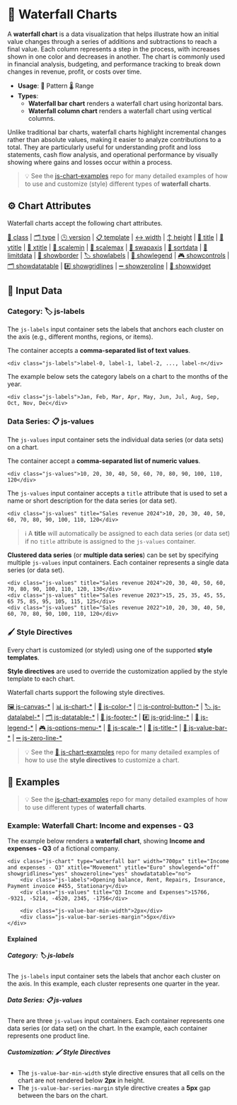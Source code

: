 # 🌊 Waterfall Charts

A **waterfall chart** is a data visualization that helps illustrate how an initial value changes through a series of additions and subtractions to reach a final value. Each column represents a step in the process, with increases shown in one color and decreases in another. The chart is commonly used in financial analysis, budgeting, and performance tracking to break down changes in revenue, profit, or costs over time.

 - **Usage**: 🧵 Pattern 🌡️ Range
 - **Types**:
   - **Waterfall bar chart** renders a waterfall chart using horizontal bars.
   - **Waterfall column chart** renders a waterfall chart using vertical columns.

Unlike traditional bar charts, waterfall charts highlight incremental changes rather than absolute values, making it easier to analyze contributions to a total. They are particularly useful for understanding profit and loss statements, cash flow analysis, and operational performance by visually showing where gains and losses occur within a process.

> 💡 See the [js-chart-examples](https://github.com/wrathtafarian/js-chart-examples/charts/waterfall%20charts.md) repo for many detailed examples of how to use and customize (style) different types of **waterfall charts**.

## ⚙️ Chart Attributes

Waterfall charts accept the following chart attributes.

[🧱 class](../Chart%20Attributes.md#-class)
 | [🗂️ type](../Chart%20Attributes.md#-type)
 | [🕒 version](../Chart%20Attributes.md#-version)
 | [📋 template](../Chart%20Attributes.md#-template)
 | [↔️ width](../Chart%20Attributes.md#-width)
 | [↕️ height](../Chart%20Attributes.md#-height)
 | [📄 title](../Chart%20Attributes.md#-title)
 | [📄 ytitle](../Chart%20Attributes.md#-ytitle)
 | [📄 xtitle](../Chart%20Attributes.md#-xtitle)
 | [📏 scalemin](../Chart%20Attributes.md#-scalemin)
 | [📏 scalemax](../Chart%20Attributes.md#-scalemax)
 | [🔄 swapaxis](../Chart%20Attributes.md#-swapaxis)
 | [🔽 sortdata](../Chart%20Attributes.md#-sortdata)
 | [🚫 limitdata](../Chart%20Attributes.md#-limitdata)
 | [🔲 showborder](../Chart%20Attributes.md#-showborder)
 | [🏷️ showlabels](../Chart%20Attributes.md#-showlabels)
 | [📘 showlegend](../Chart%20Attributes.md#-showlegend)
 | [🎮 showcontrols](../Chart%20Attributes.md#-showcontrols)
 | [🗂️ showdatatable](../Chart%20Attributes.md#-showdatatable)
 | [#️⃣ showgridlines](../Chart%20Attributes.md#-showgridlines)
 | [➖ showzeroline](../Chart%20Attributes.md#-showzeroline)
 | [📲 showwidget](../Chart%20Attributes.md#-showwidget)

## 🧱 Input Data

### Category: 🏷️ js-labels

The `js-labels` input container sets the labels that anchors each cluster on the axis (e.g., different months, regions, or items).

The container accepts a **comma-separated list of text values**.

```
<div class="js-labels">label-0, label-1, label-2, ..., label-n</div>
```

The example below sets the category labels on a chart to the months of the year.

```
<div class="js-labels">Jan, Feb, Mar, Apr, May, Jun, Jul, Aug, Sep, Oct, Nov, Dec</div>
```

### Data Series: 📋 js-values

The `js-values` input container sets the individual data series (or data sets) on a chart.

The container accept a **comma-separated list of numeric values**.

```
<div class="js-values">10, 20, 30, 40, 50, 60, 70, 80, 90, 100, 110, 120</div>
```

The `js-values` input container accepts a `title` attribute that is used to set a name or short description for the data series (or data set).

```
<div class="js-values" title="Sales revenue 2024">10, 20, 30, 40, 50, 60, 70, 80, 90, 100, 110, 120</div>
```

> ℹ️ A **title** will automatically be assigned to each data series (or data set) if no `title` attribute is assigned to the `js-values` container.

**Clustered data series** (or **multiple data series**) can be set by specifying multiple `js-values` input containers. Each container represents a single data series (or data set).

```
<div class="js-values" title="Sales revenue 2024">20, 30, 40, 50, 60, 70, 80, 90, 100, 110, 120, 130</div>
<div class="js-values" title="Sales revenue 2023">15, 25, 35, 45, 55, 65 75, 85, 95, 105, 115, 125</div>
<div class="js-values" title="Sales revenue 2022">10, 20, 30, 40, 50, 60, 70, 80, 90, 100, 110, 120</div>
```

### 🖌️ Style Directives

Every chart is customized (or styled) using one of the supported **style templates**.

**Style directives** are used to override the customization applied by the style template to each chart.

Waterfall charts support the following style directives.

[🖼️ js-canvas-*](../directives/Style%20Directive%20Canvas.md)
 | [📊 js-chart-*](../directives/Style%20Directive%20Chart.md)
 | [🎨 js-color-*](../directives/Style%20Directive%20Color.md)
 | [🖱️ js-control-button-*](../directives/Style%20Directive%20Control%20Buttons.md)
 | [🏷️ js-datalabel-*](../directives/Style%20Directive%20Data%20Label.md)
 | [🗂️ js-datatable-*](../directives/Style%20Directive%20Data%20Table.md)
 | [🦶 js-footer-*](../directives/Style%20Directive%20Footer.md)
 | #[️⃣ js-grid-line-*](../directives/Style%20Directive%20Grid%20Line.md)
 | [📘 js-legend-*](../directives/Style%20Directive%20Legend.md)
 | [🎮 js-options-menu-*](../directives/Style%20Directive%20Options%20Menu.md)
 | [📏 js-scale-*](../directives/Style%20Directive%20Scale.md)
 | [📄 js-title-*](../directives/Style%20Directive%20Title.md)
 | [🧱 js-value-bar-*](../directives/Style%20Directive%20Value%20Bar.md)
 | [➖ js-zero-line-*](../directives/Style%20Directive%20Zero%20Line.md)

> 💡 See the [👀 js-chart-examples](https://github.com/wrathtafarian/js-chart-examples) repo for many detailed examples of how to use the **style directives** to customize a chart.

## 👀 Examples

> 💡 See the [js-chart-examples](https://github.com/wrathtafarian/js-chart-examples/charts/waterfall%20charts.md) repo for many detailed examples of how to use different types of **waterfall charts**.

### Example: Waterfall Chart: Income and expenses - Q3

The example below renders a **waterfall chart**, showing **Income and expenses - Q3** of a fictional company.

```
<div class="js-chart" type="waterfall bar" width="700px" title="Income and expenses - Q3" xtitle="Movement" ytitle="Euro" showlegend="off" showgridlines="yes" showzeroline="yes" showdatatable="no">
    <div class="js-labels">Opening balance, Rent, Repairs, Insurance, Payment invoice #455, Stationary</div>
    <div class="js-values" title="Q3 Income and Expenses">15766, -9321, -5214, -4520, 2345, -1756</div>

    <div class="js-value-bar-min-width">2px</div>
    <div class="js-value-bar-series-margin">5px</div>
</div>
```

#### Explained

##### Category: 🏷️ js-labels

The `js-labels` input container sets the labels that anchor each cluster on the axis. In this example, each cluster represents one quarter in the year.

##### Data Series: 📋 js-values

There are three `js-values` input containers. Each container represents one data series (or data set) on the chart. In the example, each container represents one product line.

##### Customization: 🖌️ Style Directives

 - The `js-value-bar-min-width` style directive ensures that all cells on the chart are not rendered below **2px** in height.
 - The `js-value-bar-series-margin` style directive creates a **5px** gap between the bars on the chart.